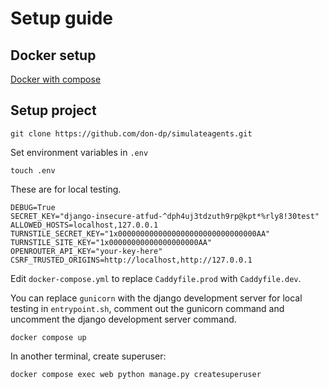 # Setup guide

## Docker setup

[Docker with compose](https://docs.docker.com/engine/install/ubuntu/)

## Setup project

`git clone https://github.com/don-dp/simulateagents.git`

Set environment variables in `.env`

`touch .env`

These are for local testing.

```
DEBUG=True
SECRET_KEY="django-insecure-atfud-^dph4uj3tdzuth9rp@kpt*%rly8!30test"
ALLOWED_HOSTS=localhost,127.0.0.1
TURNSTILE_SECRET_KEY="1x0000000000000000000000000000000AA"
TURNSTILE_SITE_KEY="1x00000000000000000000AA"
OPENROUTER_API_KEY="your-key-here"
CSRF_TRUSTED_ORIGINS=http://localhost,http://127.0.0.1

```

Edit `docker-compose.yml` to replace `Caddyfile.prod` with `Caddyfile.dev`.

You can replace `gunicorn` with the django development server for local testing in `entrypoint.sh`, comment out the gunicorn command and uncomment the django development server command.

`docker compose up`

In another terminal, create superuser:

`docker compose exec web python manage.py createsuperuser`
